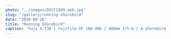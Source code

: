 ```yaml
---
photo: "../images/DSCF1949-web.jpg"
slug: "/gallery/running-shorebird"
date: "2020-08-26"
title: "Running Shorebird"
caption: "Fuji X-T30 | Fujifilm XF 100-400 | 400mm f/5.6 | A shorebird catching the waves."
---
```

